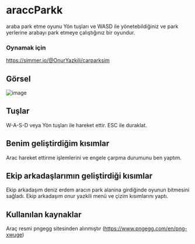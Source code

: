 # araccParkk
 araba park etme oyunu
Yön tuşları ve WASD ile yönetebildiğiniz ve park yerlerine arabayı park etmeye çalıştığınız bir oyundur.
### Oynamak için
https://simmer.io/@OnurYazkili/carparksim

## Görsel
![image](https://user-images.githubusercontent.com/47831143/204631630-69d2d553-616f-42a8-9fe4-3ceaf979adff.png)

## Tuşlar
W-A-S-D veya Yön tuşları ile hareket ettir.
ESC ile duraklat.

## Benim geliştirdiğim kısımlar
Arac hareket ettirme işlemlerini ve engele çarpma durumunu ben yaptım.
  
## Ekip arkadaşlarımın geliştirdiği kısımlar
Ekip arkadaşım deniz erdem aracın park alanina girdiğinde oyunun bitmesini sağladı.
Ekip arkadaşım onur yazkili menü ve çizim kısımlarını yaptı.

## Kullanılan kaynaklar
Araç resmi pngegg sitesinden alınmıştır (https://www.pngegg.com/en/png-xwuge)
